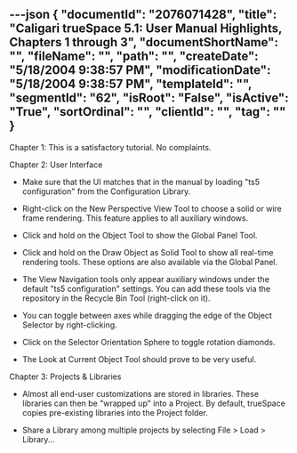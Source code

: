 ---json
{
  "documentId": "2076071428",
  "title": "Caligari trueSpace 5.1: User Manual Highlights, Chapters 1 through 3",
  "documentShortName": "",
  "fileName": "",
  "path": "",
  "createDate": "5/18/2004 9:38:57 PM",
  "modificationDate": "5/18/2004 9:38:57 PM",
  "templateId": "",
  "segmentId": "62",
  "isRoot": "False",
  "isActive": "True",
  "sortOrdinal": "",
  "clientId": "",
  "tag": ""
}
---

Chapter 1: This is a satisfactory tutorial. No complaints.


Chapter 2: User Interface

* Make sure that the UI matches that in the manual by loading &quot;ts5 configuration&quot; from the Configuration Library.

* Right-click on the New Perspective View Tool to choose a solid or wire frame rendering. This feature applies to all auxiliary windows.

* Click and hold on the Object Tool to show the Global Panel Tool.

* Click and hold on the Draw Object as Solid Tool to show all real-time rendering tools. These options are also available via the Global Panel.

* The View Navigation tools only appear auxiliary windows under the default &quot;ts5 configuration&quot; settings. You can add these tools via the repository in the Recycle Bin Tool (right-click on it).

* You can toggle between axes while dragging the edge of the Object Selector by right-clicking.

* Click on the Selector Orientation Sphere to toggle rotation diamonds.

* The Look at Current Object Tool should prove to be very useful.


Chapter 3: Projects & Libraries

* Almost all end-user customizations are stored in libraries. These libraries can then be &quot;wrapped up&quot; into a Project. By default, trueSpace copies pre-existing libraries into the Project folder.

* Share a Library among multiple projects by selecting File &gt; Load &gt; Library...
